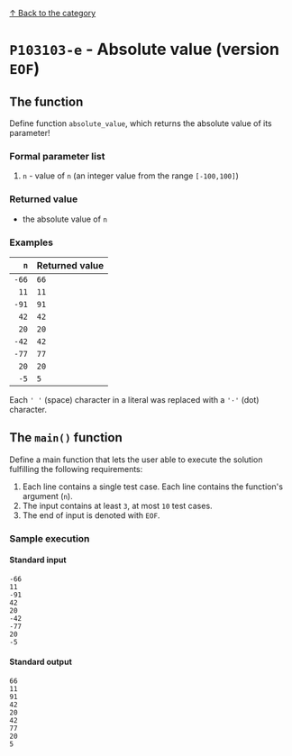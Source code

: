[↑ Back to the category](./README.md)

# `P103103-e` - Absolute value (version `EOF`)

## The function

Define function `absolute_value`, which returns the absolute value of its parameter!


### Formal parameter list

1. `n` - value of `n` (an integer value from the range `[-100,100]`)

### Returned value

* the absolute value of `n`

### Examples

| `n` | Returned value | 
| ---: | :-- | 
| `-66` | `66` | 
| `11` | `11` | 
| `-91` | `91` | 
| `42` | `42` | 
| `20` | `20` | 
| `-42` | `42` | 
| `-77` | `77` | 
| `20` | `20` | 
| `-5` | `5` | 

Each `' '` (space) character in a literal was replaced with a  `'·'` (dot) character.

## The `main()` function

Define a main function that lets the user able to execute the solution fulfilling the following requirements:

1. Each line contains a single test case. Each line contains the function's argument (`n`).
1. The input contains at least `3`, at most `10` test cases.
1. The end of input is denoted with `EOF`.

### Sample execution

#### Standard input

```
-66
11
-91
42
20
-42
-77
20
-5
```

#### Standard output

```
66
11
91
42
20
42
77
20
5
```